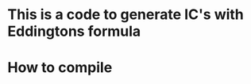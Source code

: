 This is a code to generate IC's with Eddingtons formula
=================


How to compile
===========
